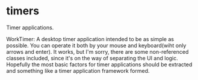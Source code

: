 # timers
Timer applications.

WorkTimer:
A desktop timer application intended to be as simple as possible.
You can operate it both by your mouse and keyboard(wiht only arrows and enter).
It works, but I'm sorry, there are some non-referenced classes included,
since it's on the way of separating the UI and logic.
Hopefully the most basic factors for timer applications should be extracted
and something like a timer application framework formed.

